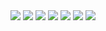 <img allign="left" src="https://github-readme-stats.vercel.app/api?username=mugomwaniki&show_icons=true&theme=radical"/>
<img  allign="left" src="https://github-readme-stats.vercel.app/api/top-langs/?username=mugomwaniki"/>
<img alter="python" allign="left" src="https://img.shields.io/badge/python-3670A0?style=for-the-badge&logo=python&logoColor=ffdd54"/>
<img alter="c++" allign ="left" src="https://img.shields.io/badge/c++-%2300599C.svg?style=for-the-badge&logo=c%2B%2B&logoColor=white"/>
<img alter="Html 5" allign="left" src="https://img.shields.io/badge/html5-%23E34F26.svg?style=for-the-badge&logo=html5&logoColor=white"/>
<img alter="Css 3" allign="left" src="https://img.shields.io/badge/css3-%231572B6.svg?style=for-the-badge&logo=css3&logoColor=white"/>
<img alter="C" allign="right" src="https://img.shields.io/badge/c-%2300599C.svg?style=for-the-badge&logo=c&logoColor=white"/>


